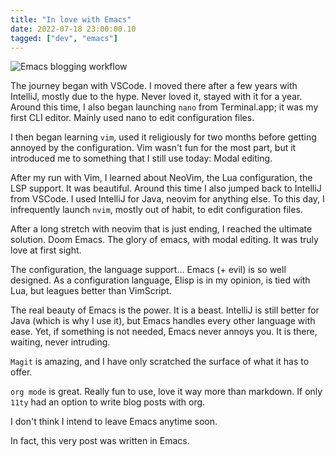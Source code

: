 ```yaml
---
title: "In love with Emacs"
date: 2022-07-18 23:00:00.10
tagged: ["dev", "emacs"]
---
```


![Emacs blogging workflow](../../../images/emacs.png)

The journey began with VSCode. I moved there after a few years with IntelliJ, mostly due to the hype. Never loved it, stayed with it for a year. Around this time, I also began launching `nano` from Terminal.app; it was my first CLI editor. Mainly used nano to edit configuration files. 

I then began learning `vim`, used it religiously for two months before getting annoyed by the configuration. Vim wasn't fun for the most part, but it introduced me to something that I still use today: Modal editing.

After my run with Vim, I learned about NeoVim, the Lua configuration, the LSP support. It was beautiful. Around this time I also jumped back to IntelliJ from VSCode. I used IntelliJ for Java, neovim for anything else. To this day, I infrequently launch `nvim`, mostly out of habit, to edit configuration files.

After a long stretch with neovim that is just ending, I reached the ultimate solution. Doom Emacs. The glory of emacs, with modal editing. It was truly love at first sight.

The configuration, the language support... Emacs (+ evil) is so well designed. As a configuration language, Elisp is in my opinion, is tied with Lua, but leagues better than VimScript.

The real beauty of Emacs is the power. It is a beast. IntelliJ is still better for Java (which is why I use it), but Emacs handles every other language with ease. Yet, if something is not needed, Emacs never annoys you. It is there, waiting, never intruding.

`Magit` is amazing, and I have only scratched the surface of what it has to offer.

`org mode` is great. Really fun to use, love it way more than markdown. If only `11ty` had an option to write blog posts with org.

I don't think I intend to leave Emacs anytime soon. 

In fact, this very post was written in Emacs.
